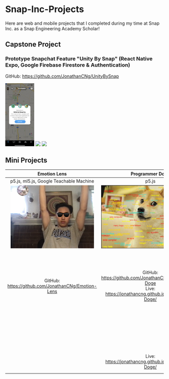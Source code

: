 # Snap-Inc-Projects

Here are web and mobile projects that I completed during my time at Snap Inc. as a Snap Engineering Academy Scholar!

## Capstone Project

### Prototype Snapchat Feature "Unity By Snap" (React Native Expo, Google Firebase Firestore & Authentication)
GitHub: https://github.com/JonathanCNg/UnityBySnap
<p>
  <img src="Samples/UnityBySnap.png" height="200"/>
  <img src="Samples/BitmojiWalkthroughDemo.gif" height="200"/>
  <img src="Samples/CoCoDemo.gif" height="200"/>
</p>

## Mini Projects

Emotion Lens | Programmer Doge | Seaside Bakery
:-------------------------:|:-------------------------:|:-------------------------:
p5.js, ml5.js, Google Teachable Machine | p5.js | HTML/CSS/JS
<img src="Samples/EmotionLens.png" height="200"/> | <img src="Samples/ProgrammerDoge.jpg" height="200"/> | <img src="Samples/SeasideDonuts.jpg" height="200"/>
GitHub: https://github.com/JonathanCNg/Emotion-Lens | GitHub: https://github.com/JonathanCNg/Programmer-Doge <br/> Live: https://jonathancng.github.io/Programmer-Doge/ | GitHub: https://github.com/Snap-Engineering-Academy-2021/food-town <br/> My Code: https://github.com/Snap-Engineering-Academy-2021/food-town/tree/main/jonathan <br/> Live: https://snap-engineering-academy-2021.github.io/food-town/jonathan/index.html
&nbsp; | &nbsp; | My Code: https://github.com/Snap-Engineering-Academy-2021/food-town/tree/main/jonathan 
&nbsp; | Live: https://jonathancng.github.io/Programmer-Doge/ | Live: https://snap-engineering-academy-2021.github.io/food-town/jonathan/index.html
